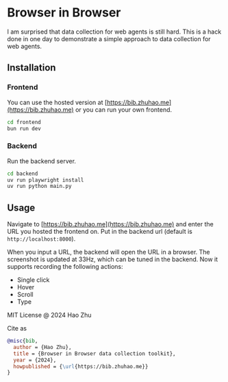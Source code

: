 # Browser in Browser

I am surprised that data collection for web agents is still hard. This is a hack done in one day to demonstrate a simple approach to data collection for web agents. 

## Installation

### Frontend

You can use the hosted version at [https://bib.zhuhao.me](https://bib.zhuhao.me) or you can run your own frontend. 

```bash
cd frontend
bun run dev
```

### Backend

Run the backend server. 

```bash
cd backend
uv run playwright install
uv run python main.py
```

## Usage

Navigate to [https://bib.zhuhao.me](https://bib.zhuhao.me) and enter the URL you hosted the frontend on.
Put in the backend url (default is `http://localhost:8000`). 

When you input a URL, the backend will open the URL in a browser. 
The screenshot is updated at 33Hz, which can be tuned in the backend.
Now it supports recording the following actions:

- Single click
- Hover
- Scroll
- Type

MIT License @ 2024 Hao Zhu

Cite as
```bibtex
@misc{bib,
  author = {Hao Zhu},
  title = {Browser in Browser data collection toolkit},
  year = {2024},
  howpublished = {\url{https://bib.zhuhao.me}}
}
```